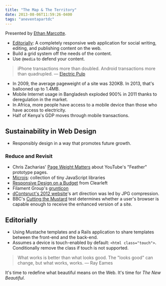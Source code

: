 ```yaml
---
title: "The Map & The Territory"
date: 2013-08-06T11:59:26-0400
tags: "aneventapartdc"
---
```


Presented by [Ethan Marcotte](http://ethanmarcotte.com/).

- [Editorially](https://editorially.com/): A completely responsive web application for social writing, editing, and publishing content on the web.
- Build a grid system off the needs of the content.
- Use `@media` to defend your content.

> iPhone transactions more than doubled. Android transactions more than quadrupled. — [Electric Pulp](http://electricpulp.com/notes/more-on-apples-mobile-optimization-in-ecommerce/)

- In 2009, the average pageweight of a site was 320KB. In 2013, that's ballooned up to 1.4MB.
- Mobile Internet usage in Bangladesh exploded 900% in 2011 thanks to deregulation in the market.
- In Africa, more people have access to a mobile device than those who have access to electricity.
- Half of Kenya's GDP moves through mobile transactions.


## Sustainability in Web Design

- Responsibly design in a way that promotes future growth.

### Reduce and Revisit

- Chris Zacharias' [Page Weight Matters](http://blog.chriszacharias.com/page-weight-matters) about YouTube's "Feather" prototype pages.
- [Microjs](http://blog.chriszacharias.com/page-weight-matters): collection of tiny JavaScript libraries
- [Responsive Design on a Budget](http://clearleft.com/thinks/responsivedesignonabudget/) from Clearleft
- Filament Group's [grunticon](https://github.com/filamentgroup/grunticon)
- [dContsruct's 2012 website](http://2012.dconstruct.org/)'s art direction was led by JPG compression.
- BBC's [Cutting the Mustard](http://responsivenews.co.uk/post/18948466399/cutting-the-mustard) test determines whether a user's browser is capable enough to receive the enhanced version of a site.


## Editorially

- Using Mustache templates and a Rails application to share templates between the front-end and the back-end.
- Assumes a device is touch-enabled by default: `<html class="touch">`. Conditionally remove the class if touch is not supported.

> What works is better than what looks good. The "looks good" can change, but what works, works. — Ray Eames

It's time to redefine what beautiful means on the Web. It's time for _The New Beautiful_.
